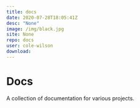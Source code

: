 ```yaml
---
title: docs
date: 2020-07-28T18:05:41Z
desc: "None"
image: /img/black.jpg
site: None
repo: docs
user: cole-wilson
download: 
---
```

# Docs
A collection of documentation for various projects.

